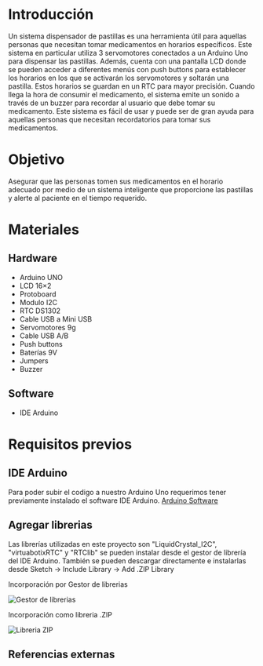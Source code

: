 # Introducción
Un sistema dispensador de pastillas es una herramienta útil para aquellas personas que necesitan tomar medicamentos en horarios específicos. Este sistema en particular utiliza 3 servomotores conectados a un Arduino Uno para dispensar las pastillas. Además, cuenta con una pantalla LCD donde se pueden acceder a diferentes menús con push buttons para establecer los horarios en los que se activarán los servomotores y soltarán una pastilla. Estos horarios se guardan en un RTC para mayor precisión. Cuando llega la hora de consumir el medicamento, el sistema emite un sonido a través de un buzzer para recordar al usuario que debe tomar su medicamento. Este sistema es fácil de usar y puede ser de gran ayuda para aquellas personas que necesitan recordatorios para tomar sus medicamentos.

# Objetivo
Asegurar que las personas tomen sus medicamentos en el horario adecuado por medio de un sistema inteligente que proporcione las pastillas y alerte al paciente en el tiempo requerido.

# Materiales
## Hardware
- Arduino UNO
- LCD 16×2
- Protoboard
- Modulo I2C
- RTC DS1302
- Cable USB a Mini USB
- Servomotores 9g
- Cable USB A/B
- Push buttons
- Baterías 9V
- Jumpers
- Buzzer
  
## Software
- IDE Arduino

# Requisitos previos
## IDE Arduino
Para poder subir el codigo a nuestro Arduino Uno requerimos tener previamente instalado el software IDE Arduino.
[Arduino Software](https://www.arduino.cc/en/software)

## Agregar librerias
Las librerías utilizadas en este proyecto son "LiquidCrystal_I2C", "virtuabotixRTC" y "RTClib" se pueden instalar desde el gestor de librería del IDE Arduino. También se pueden descargar directamente e instalarlas desde  Sketch -> Include Library -> Add .ZIP Library

Incorporación por Gestor de librerias

![Gestor de librerias](https://github.com/DanielChaparro82/SmartPill-Dispensador-de-pastillas-inteligente/assets/135756954/b9cf3ac4-be7d-47d7-baea-e3392f4bdba0)

Incorporación como libreria .ZIP

![Libreria ZIP](https://github.com/DanielChaparro82/SmartPill-Dispensador-de-pastillas-inteligente/assets/135756954/77bd9b17-445a-4f13-95e4-dc4bad0496f7)

## Referencias externas
